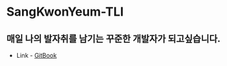# SangKwonYeum-TLI

## 매일 나의 발자취를 남기는 꾸준한 개발자가 되고싶습니다.

-   Link - [GitBook](https://kunshup2000.gitbook.io/sangkwonyeum-tli/)

